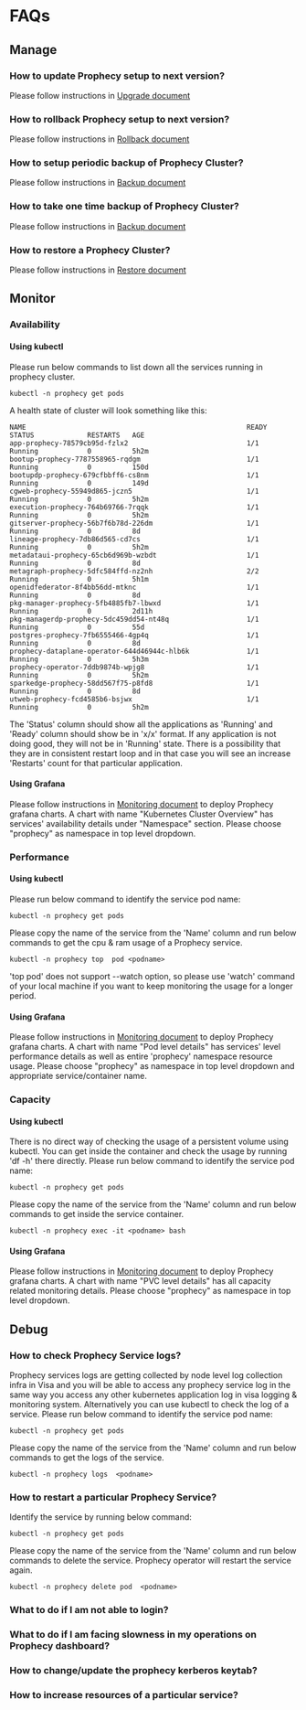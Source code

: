 # FAQs

## Manage
### How to update Prophecy setup to next version?
Please follow instructions in [Upgrade document](https://github.com/SimpleDataLabsInc/onpremdocs/blob/master/upgraderollback.md)

### How to rollback Prophecy setup to next version?
Please follow instructions in [Rollback document](https://github.com/SimpleDataLabsInc/onpremdocs/blob/master/upgraderollback.md)

### How to setup periodic backup of Prophecy Cluster?
Please follow instructions in [Backup document](https://github.com/SimpleDataLabsInc/onpremdocs/blob/master/backuprestore.md)

### How to take one time backup of Prophecy Cluster?
Please follow instructions in [Backup document](https://github.com/SimpleDataLabsInc/onpremdocs/blob/master/backuprestore.md)

### How to restore a Prophecy Cluster?
Please follow instructions in [Restore document](https://github.com/SimpleDataLabsInc/onpremdocs/blob/master/backuprestore.md)


## Monitor 
### Availability 
#### Using kubectl 
Please run below commands to list down all the services running in prophecy cluster. 
```
kubectl -n prophecy get pods 
```
A health state of cluster will look something like this:
```
NAME                                                      READY   STATUS             RESTARTS   AGE
app-prophecy-78579cb95d-fzlx2                             1/1     Running            0          5h2m
bootup-prophecy-7787558965-rqdgm                          1/1     Running            0          150d
bootupdp-prophecy-679cfbbff6-cs8nm                        1/1     Running            0          149d
cgweb-prophecy-55949d865-jczn5                            1/1     Running            0          5h2m
execution-prophecy-764b69766-7rqqk                        1/1     Running            0          5h2m
gitserver-prophecy-56b7f6b78d-226dm                       1/1     Running            0          8d
lineage-prophecy-7db86d565-cd7cs                          1/1     Running            0          5h2m
metadataui-prophecy-65cb6d969b-wzbdt                      1/1     Running            0          8d
metagraph-prophecy-5dfc584ffd-nz2nh                       2/2     Running            0          5h1m
openidfederator-8f4bb56dd-mtknc                           1/1     Running            0          8d
pkg-manager-prophecy-5fb4885fb7-lbwxd                     1/1     Running            0          2d11h
pkg-managerdp-prophecy-5dc459dd54-nt48q                   1/1     Running            0          55d
postgres-prophecy-7fb6555466-4gp4q                        1/1     Running            0          8d
prophecy-dataplane-operator-644d46944c-hlb6k              1/1     Running            0          5h3m
prophecy-operator-7ddb9874b-wpjg8                         1/1     Running            0          5h2m
sparkedge-prophecy-58dd567f75-p8fd8                       1/1     Running            0          8d
utweb-prophecy-fcd4585b6-bsjwx                            1/1     Running            0          5h2m
```

The 'Status' column should show all the applications as 'Running' and 'Ready' column should show be in 'x/x' format. If any application is not doing good, they will not be in 'Running' state. There is a possibility that they are in consistent restart loop and in that case you will see an increase 'Restarts' count for that particular application.

#### Using Grafana 
Please follow instructions in [Monitoring document](https://github.com/SimpleDataLabsInc/onpremdocs/blob/master/monitoring.md) to deploy Prophecy grafana charts. 
A chart with name "Kubernetes Cluster Overview" has services' availability details under "Namespace" section. Please choose "prophecy" as namespace in top level dropdown.

### Performance 
#### Using kubectl 
Please run below command to identify the service pod name:

```
kubectl -n prophecy get pods 
```
Please copy the name of the service from the 'Name' column and run below commands to get the cpu & ram usage of a Prophecy service.

```
kubectl -n prophecy top  pod <podname>
```
'top pod' does not support --watch option, so please use 'watch' command of your local machine if you want to keep monitoring the usage for a longer period.

#### Using Grafana 
Please follow instructions in [Monitoring document](https://github.com/SimpleDataLabsInc/onpremdocs/blob/master/monitoring.md) to deploy Prophecy grafana charts. 
A chart with name "Pod level details" has services' level performance details as well as entire 'prophecy' namespace resource usage. 
Please choose "prophecy" as namespace in top level dropdown and appropriate service/container name.


### Capacity 
#### Using kubectl 
There is no direct way of checking the usage of a persistent volume using kubectl. You can get inside the container and check the usage by running 'df -h' there directly.
Please run below command to identify the service pod name:

```
kubectl -n prophecy get pods 
```
Please copy the name of the service from the 'Name' column and run below commands to get inside the service container.

```
kubectl -n prophecy exec -it <podname> bash
```

#### Using Grafana 
Please follow instructions in [Monitoring document](https://github.com/SimpleDataLabsInc/onpremdocs/blob/master/monitoring.md) to deploy Prophecy grafana charts. 
A chart with name "PVC level details" has all capacity related monitoring details. Please choose "prophecy" as namespace in top level dropdown.

## Debug 
### How to check Prophecy Service logs?
Prophecy services logs are getting collected by node level log collection infra in Visa and you will be able to access any prophecy service log in the same way you access any other kubernetes application log in visa logging & monitoring system.
Alternatively you can use kubectl to check the log of a service. Please run below command to identify the service pod name:

```
kubectl -n prophecy get pods 
```
Please copy the name of the service from the 'Name' column and run below commands to get the logs of the service. 

```
kubectl -n prophecy logs  <podname>
```

### How to restart a particular Prophecy Service?
Identify the service by running below command:
```
kubectl -n prophecy get pods 
```

Please copy the name of the service from the 'Name' column and run below commands to delete the service. Prophecy operator will restart the service again.

```
kubectl -n prophecy delete pod  <podname>
```

### What to do if I am not able to login?


### What to do if I am facing slowness in my operations on Prophecy dashboard?


### How to change/update the prophecy kerberos keytab?


### How to increase resources of a particular service?

